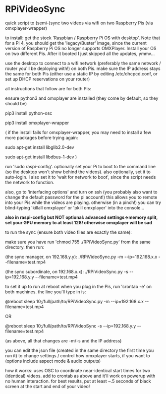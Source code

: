 # RPiVideoSync
quick script to (semi-)sync two videos via wifi on two Raspberry Pis (via omxplayer-wrapper)  

to install: 
get the stock 'Raspbian / Raspberry Pi OS with desktop'. Note that for a Pi 4, you should get the 'legacy/Buster' image, since the current version of Raspberry Pi OS no longer supports OMXPlayer. Install your OS on two different Pis. After it booted I just skipped all the updates, ymmv...

use the desktop to connect to a wifi network (preferably the same network / router you'll be deploying with!) on both Pis. make sure the IP address stays the same for both Pis (either use a static IP by editing /etc/dhcpcd.conf, or set up DHCP reservations on your router)

all instructions that follow are for both Pis:

ensure python3 and omxplayer are installed (they come by default, so they should be)

pip3 install python-osc

pip3 install omxplayer-wrapper

( if the install fails for omxplayer-wrapper, you may need to install a few more packages before trying again: 

sudo apt-get install libglib2.0-dev

sudo apt-get install libdbus-1-dev )

run 'sudo raspi-config'. optionally set your Pi to boot to the command line (so the desktop won't show behind the videos). also optionally, set it to auto-login. I also set it to 'wait for network to boot', since the script needs the network to function. 

also, go to 'interfacing options' and turn on ssh (you probably also want to change the default password for the pi account!) this allows you to remote into your Pis while the videos are playing. otherwise (in a pinch!) you can try blind-typing 'killall omxplayer' or 'pkill omxplayer' into the console...

**also in raspi-config but NOT optional: advanced settings->memory split, set your GPU memory to at least 128! otherwise omxplayer will be sad**

to run the sync (ensure both video files are exactly the same):

make sure you have run 'chmod 755 ./RPiVideoSync.py' from the same directory. then run:

(the sync manager, on 192.168.y.y): ./RPiVideoSync.py -m --ip=192.168.x.x --filename=test.mp4

(the sync subordinate, on 192.168.x.x): ./RPiVideoSync.py -s --ip=192.168.y.y --filename=test.mp4

to set it up to run at reboot when you plug in the Pis, run 'crontab -e' on both machines. the line you'll type in is:

@reboot sleep 10;/full/path/to/RPiVideoSync.py -m --ip=192.168.x.x --filename=test.mp4

OR

@reboot sleep 10;/full/path/to/RPiVideoSync -s --ip=192.168.y.y --filename=test.mp4

(as above, all that changes are -m/-s and the IP address)

you can edit the json file (created in the same directory the first time you run it) to change settings / control how omxplayer starts, if you want to (options include aspect mode & audio outputs)

how it works: uses OSC to coordinate near-identical start times for two (identical) videos. add to crontab as above and it'll work on powerup with no human interaction. for best results, put at least ~.5 seconds of black screen at the start and end of your video!
